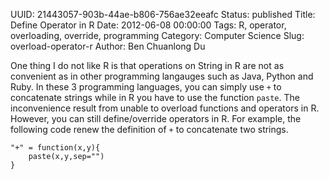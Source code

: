 UUID: 21443057-903b-44ae-b806-756ae32eeafc
Status: published
Title: Define Operator in R
Date: 2012-06-08 00:00:00
Tags: R, operator, overloading, override, programming
Category: Computer Science
Slug: overload-operator-r
Author: Ben Chuanlong Du

One thing I do not like R is that operations on String in R 
are not as convenient as in other programming langauges such as Java, Python and Ruby. 
In these 3 programming languages, 
you can simply use `+` to concatenate strings while in R you have to use the function `paste`.
The inconvenience result from unable to overload functions and operators in R. 
However, you can still define/override operators in R. 
For example,
the following code renew the definition of `+` to concatenate two strings.

    "+" = function(x,y){
        paste(x,y,sep="")
    }

